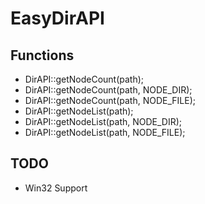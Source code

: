 # EasyDirAPI

## Functions

* DirAPI::getNodeCount(path);
* DirAPI::getNodeCount(path, NODE_DIR);
* DirAPI::getNodeCount(path, NODE_FILE);
* DirAPI::getNodeList(path);
* DirAPI::getNodeList(path, NODE_DIR);
* DirAPI::getNodeList(path, NODE_FILE);

## TODO

* Win32 Support